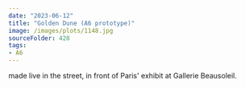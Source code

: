 ```yaml
---
date: "2023-06-12"
title: "Golden Dune (A6 prototype)"
image: /images/plots/1148.jpg
sourceFolder: 428
tags:
- A6
---
```


made live in the street, in front of Paris' exhibit at Gallerie Beausoleil.